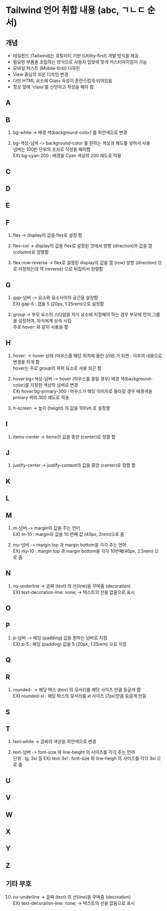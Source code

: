 # Tailwind 언어 취합 내용 (abc, ㄱㄴㄷ 순서)

## 개념

- 테일윈드 (Tailwind)는 유틸리티 기반 (Utility-first) 개발 방식을 제공
- 필요한 부품을 조립하는 방식으로 사용자 입맞에 맞게 커스터마이징이 가능
- 모바일 퍼스트 (Mobile-first) 디자인
- View 중심의 쉬운 디자인 변경
- 다만 HTML 요소에 Class 속성이 혼란스럽게 되어있음
- 항상 앞에 'class'를 선언하고 작성을 해야 함.

## A

## B

1. bg-white -> 배경 색(background-color) 를 하얀색으로 변경<br>

2. bg-색상-넘버 -> background-color 를 원하는 색상과 채도를 넣어서 사용<br>
   넘버는 100번 단위의 숫자로 작성을 해야함 <br>
   EX) bg-cyan-200 : 배경을 Cyan 색상의 200 채도로 적용 <br>

## C

## D

## E

## F

1. flex -> display의 값을 flex로 설정 함<br>

2. flex-col -> display의 값을 flex로 설정된 것에서 방향 (direction)의 값을 열 (column)로 정렬함<br>

3. flex-row-reverse -> flex로 설정된 display의 값을 열 (row) 방향 (direction) 으로 지정하는데 역 (reverse) 으로 뒤집어서 정렬함<br>

## G

1. gap-넘버 -> 요소와 요소사이의 공간을 설정함<br>
   EX) gap-5 : 갭을 5 (20px, 1.25rem)으로 설정함<br>

2. group -> 부모 요소의 스타일을 자식 요소에 지정해야 하는 경우 부모에 먼저 그룹을 설정하여, 자식에게 상속 시킴<br>
   주로 hover: 와 같이 사용을 함<br>

## H

1. hover: -> hover 상태 (마우스를 해당 위치에 올린 상태) 가 되면 : 이후의 내용으로 변경을 하게 함<br>
   hover는 주로 group의 하위 요소로 사용 되곤 함<br>

2. hover:bg=색상-넘버 -> hover (마우스를 올릴 경우) 배경 색(background-color)를 지정한 색상의 넘버로 변경<br>
   EX) hover:bg-prmary-300 : 마우스가 해당 이미지로 올라갈 경우 배경색을 prmary 색의 300 채도로 적용<br>

3. h-screen -> 높이 (height) 의 값을 100vh 로 설정함<br>

## I

1. items-center -> items의 값을 중앙 (center)로 정렬 함<br>

## J

1. justify-center -> justify-content의 값을 중앙 (center)로 정렬 함<br>

## K

## L

## M

1. m-넘버 -> margin의 값을 주는 언어<br>
   EX) m-10 : margin의 값을 10 번째 값 (40px, 2rem)으로 줌

2. my-넘버 -> margin top 과 margin bottom을 각각 주는 언어 <br>
   EX) my-10 : margin top 과 margin bottom을 각각 10번째(40px, 2.5rem) 으로 줌<br>

## N

1. no-underline -> 글짜 (text) 의 선(line)을 꾸며줌 (decoration)<br>
   EX) text-decoration-line: none; -> 텍스트의 선을 없음으로 표시<br>

## O

## P

1. p-넘버 -> 패딩 (padding) 값을 원하는 넘버로 지정<br>
   EX) p-5 : 패딩 (padding) 값을 5 (20px, 1.25rem) 으로 지정<br>

## Q

## R

1. rounded- -> 해당 박스 (box) 의 모서리를 해당 사이즈 만큼 둥글게 함<br>
   EX) rounded-xl : 해당 박스의 모서리를 xl 사이즈 (7px)만큼 둥글게 만듬<br>

## S

## T

1. text-white -> 글짜의 색상을 하얀색으로 변경 <br>

2. text-넘버 -> font-size 와 line-height 의 사이즈를 각각 주는 언어<br>
   단위 : lg, 3xl 등
   EX) text-3xl : font-size 와 line-heigh 의 사이즈를 각각 3xl 으로 줌<br>

## U

## V

## W

## X

## Y

## Z

## 기타 부호

10. no-underline -> 글짜 (text) 의 선(line)을 꾸며줌 (decoration)<br>
    EX) text-decoration-line: none; -> 텍스트의 선을 없음으로 표시<br>
